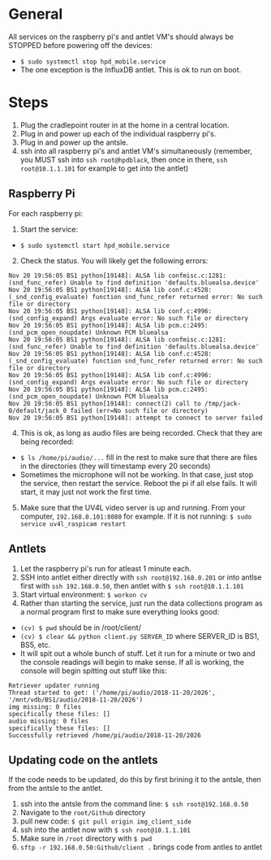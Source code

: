 # General
All services on the raspberry pi's and antlet VM's should always be STOPPED before powering off the devices:
- `$ sudo systemctl stop hpd_mobile.service`
- The one exception is the InfluxDB antlet.  This is ok to run on boot.

# Steps
1. Plug the cradlepoint router in at the home in a central location.
2. Plug in and power up each of the individual raspberry pi's.
3. Plug in and power up the antsle.
4. ssh into all raspberry pi's and antlet VM's simultaneously (remember, you MUST ssh into `ssh root@hpdblack`, then once in there, `ssh root@10.1.1.101` for example to get into the antlet)

## Raspberry Pi
For each raspberry pi:
1. Start the service:
- `$ sudo systemctl start hpd_mobile.service`
2. Check the status.  You will likely get the following errors:
```
Nov 20 19:56:05 BS1 python[19148]: ALSA lib confmisc.c:1281:(snd_func_refer) Unable to find definition 'defaults.bluealsa.device'
Nov 20 19:56:05 BS1 python[19148]: ALSA lib conf.c:4528:(_snd_config_evaluate) function snd_func_refer returned error: No such file or directory
Nov 20 19:56:05 BS1 python[19148]: ALSA lib conf.c:4996:(snd_config_expand) Args evaluate error: No such file or directory
Nov 20 19:56:05 BS1 python[19148]: ALSA lib pcm.c:2495:(snd_pcm_open_noupdate) Unknown PCM bluealsa
Nov 20 19:56:05 BS1 python[19148]: ALSA lib confmisc.c:1281:(snd_func_refer) Unable to find definition 'defaults.bluealsa.device'
Nov 20 19:56:05 BS1 python[19148]: ALSA lib conf.c:4528:(_snd_config_evaluate) function snd_func_refer returned error: No such file or directory
Nov 20 19:56:05 BS1 python[19148]: ALSA lib conf.c:4996:(snd_config_expand) Args evaluate error: No such file or directory
Nov 20 19:56:05 BS1 python[19148]: ALSA lib pcm.c:2495:(snd_pcm_open_noupdate) Unknown PCM bluealsa
Nov 20 19:56:05 BS1 python[19148]: connect(2) call to /tmp/jack-0/default/jack_0 failed (err=No such file or directory)
Nov 20 19:56:05 BS1 python[19148]: attempt to connect to server failed
```
4. This is ok, as long as audio files are being recorded.  Check that they are being recorded:
- `$ ls /home/pi/audio/...` fill in the rest to make sure that there are files in the directories (they will timestamp every 20 seconds)
- Sometimes the microphone will not be working.  In that case, just stop the service, then restart the service.  Reboot the pi if all else fails.  It will start, it may just not work the first time.
5. Make sure that the UV4L video server is up and running.  From your computer, `192.168.0.101:8080` for example.  If it is not running: `$ sudo service uv4l_raspicam restart`

## Antlets
1. Let the raspberry pi's run for atleast 1 minute each.
2. SSH into antlet either directly with `ssh root@192.168.0.201` or into antlse first with `ssh 192.168.0.50`, then antlet with `$ ssh root@10.1.1.101`
3. Start virtual environment: `$ workon cv`
4. Rather than starting the service, just run the data collections program as a normal program first to make sure everything looks good:
- `(cv) $ pwd` should be in /root/client/
- `(cv) $ clear && python client.py SERVER_ID` where SERVER_ID is BS1, BS5, etc.
- It will spit out a whole bunch of stuff.  Let it run for a minute or two and the console readings will begin to make sense.  If all is working, the console will begin spitting out stuff like this:
```
Retriever updater running
Thread started to get: ('/home/pi/audio/2018-11-20/2026', '/mnt/vdb/BS1/audio/2018-11-20/2026')
img missing: 0 files
specifically these files: []
audio missing: 0 files
specifically these files: []
Successfully retrieved /home/pi/audio/2018-11-20/2026
```
## Updating code on the antlets
If the code needs to be updated, do this by first brining it to the antsle, then from the antsle to the antlet.

1. ssh into the antsle from the command line: 
`$ ssh root@192.168.0.50`
2. Navigate to the `root/Github` directory
3. pull new code: `$ git pull origin img_client_side`
4. ssh into the antlet now with `$ ssh root@10.1.1.101`
5. Make sure in `/root` directory with `$ pwd` 
6. `sftp -r 192.168.0.50:Github/client .` brings code from antles to antlet



